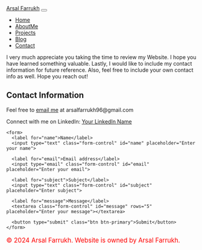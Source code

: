 <!DOCTYPE html>
<html lang="en">
<head>
  <meta charset="UTF-8">
  <meta name="viewport" content="width=device-width, initial-scale=1.0">
  <!-- Choose one of the titles based on your preference -->
  <title>Contact - Personal Portfolio</title>
  <link href="https://stackpath.bootstrapcdn.com/bootstrap/4.5.0/css/bootstrap.min.css" rel="stylesheet">
  <link rel="stylesheet" href="css/styles.css">
</head>
<body>
  <!-- Navbar -->
  <nav class="navbar navbar-expand-lg navbar-dark bg-dark">
    <a class="navbar-brand" href="index.html">Arsal Farrukh</a>
    <button class="navbar-toggler" type="button" data-toggle="collapse" data-target="#navbarNav" aria-controls="navbarNav" aria-expanded="false" aria-label="Toggle navigation">
      <span class="navbar-toggler-icon"></span>
    </button>
    <div class="collapse navbar-collapse" id="navbarNav">
      <ul class="navbar-nav ml-auto">
        <li class="nav-item">
          <a class="nav-link" href="https://arsalfarrukh.github.io/Index.html/">Home</a>
        </li>
        <li class="nav-item active">
          <a class="nav-link" href="https://github.com/arsalfarrukh/Index.html/tree/AboutMe/README.md">AboutMe</a>
        </li>
        <li class="nav-item active">
          <a class="nav-link" href="https://github.com/arsalfarrukh/Index.html/blob/Projects/README.md">Projects</a>
        </li>
        <li class="nav-item active">
          <a class="nav-link" href="https://github.com/arsalfarrukh/Index.html/tree/Blog?tab=readme-ov-file">Blog</a>
        </li>
        <li class="nav-item active">
          <a class="nav-link" href="https://github.com/arsalfarrukh/Index.html/tree/Contact?tab=readme-ov-file">Contact</a>
        </li>
      </ul>
    </div>
  </nav>

  <!-- Contact Page Content -->
  <section class="container mt-5">
    <p>I very much appreciate you taking the time to review my Website. I hope you have learned something valuable. Lastly, I would like to include my contact information for future reference. Also, feel free to include your own contact info as well. Hope you reach out!</p>
    <h2>Contact Information</h2>
    <p>Feel free to <a href="mailto:arsalfarrukh96@gmail.com"><i class="far fa-envelope"></i> email me</a> at arsalfarrukh96@gmail.com</p>
    <p>Connect with me on LinkedIn: 
      <a href="https://www.linkedin.com/in/your-linkedin-username" target="_blank"><i class="fab fa-linkedin"></i> Your LinkedIn Name</a>
    </p>
    
    <form>
      <label for="name">Name</label>
      <input type="text" class="form-control" id="name" placeholder="Enter your name">
      
      <label for="email">Email address</label>
      <input type="email" class="form-control" id="email" placeholder="Enter your email">
      
      <label for="subject">Subject</label>
      <input type="text" class="form-control" id="subject" placeholder="Enter subject">
      
      <label for="message">Message</label>
      <textarea class="form-control" id="message" rows="5" placeholder="Enter your message"></textarea>
      
      <button type="submit" class="btn btn-primary">Submit</button>
    </form>
  </section>

  <!-- Footer -->
  <footer class="footer mt-5 py-3 bg-dark text-white">
    <div class="container text-center">
      <p style="color: red; font-size: 1.2em;">&copy; 2024 Arsal Farrukh. Website is owned by Arsal Farrukh.</p>
    </div>
  </footer>

  <script src="https://cdnjs.cloudflare.com/ajax/libs/jquery/3.5.1/jquery.min.js"></script>
  <script src="https://stackpath.bootstrapcdn.com/bootstrap/4.5.1/js/bootstrap.min.js"></script>
</body>
</html>
